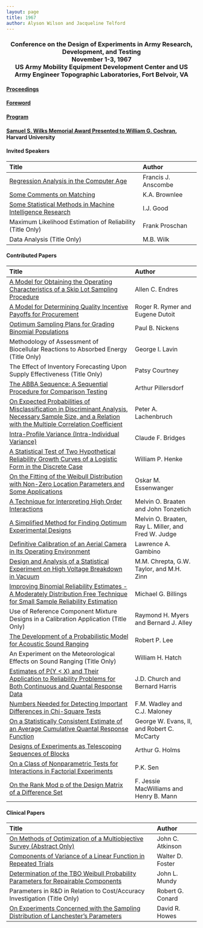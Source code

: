 ```yaml
---
layout: page
title: 1967
author: Alyson Wilson and Jacqueline Telford
---
```

<div align="center"><h3>Conference on the Design of Experiments in Army Research, Development, and Testing<br>
November 1-3, 1967<br>
US Army Mobility Equipment Development Center and US Army Engineer Topographic Laboratories, Fort Belvoir, VA</h3></div>


#### [Proceedings](https://alysongwilson.github.io/ACAS/DOE2/DOE13.pdf#page=2)

#### [Foreword](https://alysongwilson.github.io/ACAS/DOE2/DOE13.pdf#page=4)

#### [Program](https://alysongwilson.github.io/ACAS/DOE2/DOE13.pdf#page=18)

#### [Samuel S. Wilks Memorial Award Presented to William G. Cochran](https://alysongwilson.github.io/ACAS/DOE2/DOE13.pdf#page=216), Harvard University


#### Invited Speakers

| Title | Author |
| :--- | :--- |
| [Regression Analysis in the Computer Age](https://alysongwilson.github.io/ACAS/DOE2/DOE13.pdf#page=26) | Francis J. Anscombe |
| [Some Comments on Matching](https://alysongwilson.github.io/ACAS/DOE2/DOE13.pdf#page=39) | K.A. Brownlee |
| [Some Statistical Methods in Machine Intelligence Research](https://alysongwilson.github.io/ACAS/DOE2/DOE13.pdf#page=459) | I.J. Good |
| Maximum Likelihood Estimation of Reliability (Title Only) | Frank Proschan |
| Data Analysis (Title Only) | M.B. Wilk |


#### Contributed Papers

| Title | Author |
| :--- | :--- |
| [A Model for Obtaining the Operating Characteristics of a Skip Lot Sampling Procedure](https://alysongwilson.github.io/ACAS/DOE2/DOE13.pdf#page=54) | Allen C. Endres |
| [A Model for Determining Quality Incentive Payoffs for Procurement](https://alysongwilson.github.io/ACAS/DOE2/DOE13.pdf#page=66) | Roger R. Rymer and Eugene Dutoit |
| [Optimum Sampling Plans for Grading Binomial Populations](https://alysongwilson.github.io/ACAS/DOE2/DOE13.pdf#page=86) | Paul B. Nickens |
| Methodology of Assessment of Biocellular Reactions to Absorbed Energy (Title Only) | George I. Lavin |
| The Effect of Inventory Forecasting Upon Supply Effectiveness (Title Only) | Patsy Courtney |
| [The ABBA Sequence: A Sequential Procedure for Comparison Testing](https://alysongwilson.github.io/ACAS/DOE2/DOE13.pdf#page=134) | Arthur Pillersdorf |
| [On Expected Probabilities of Misclassification in Discriminant Analysis, Necessary Sample Size, and a Relation with the Multiple Correlation Coefficient](https://alysongwilson.github.io/ACAS/DOE2/DOE13.pdf#page=146) | Peter A. Lachenbruch |
| [Intra-Profile Variance (Intra-Individual Variance)](https://alysongwilson.github.io/ACAS/DOE2/DOE13.pdf#page=158) | Claude F. Bridges |
| [A Statistical Test of Two Hypothetical Reliability Growth Curves of a Logistic Form in the Discrete Case](https://alysongwilson.github.io/ACAS/DOE2/DOE13.pdf#page=165) | William P. Henke |
| [On the Fitting of the Weibull Distribution with Non-Zero Location Parameters and Some Applications](https://alysongwilson.github.io/ACAS/DOE2/DOE13.pdf#page=200) | Oskar M. Essenwanger |
| [A Technique for Interpreting High Order Interactions](https://alysongwilson.github.io/ACAS/DOE2/DOE13.pdf#page=264) | Melvin O. Braaten and John Tonzetich |
| [A Simplified Method for Finding Optimum Experimental Designs](https://alysongwilson.github.io/ACAS/DOE2/DOE13.pdf#page=275) | Melvin O. Braaten, Ray L. Miller, and Fred W. Judge |
| [Definitive Calibration of an Aerial Camera in Its Operating Environment](https://alysongwilson.github.io/ACAS/DOE2/DOE13.pdf#page=286) | Lawrence A. Gambino |
| [Design and Analysis of a Statistical Experiment on High Voltage Breakdown in Vacuum](https://alysongwilson.github.io/ACAS/DOE2/DOE13.pdf#page=314) | M.M. Chrepta, G.W. Taylor, and M.H. Zinn |
| [Improving Binomial Reliability Estimates - A Moderately Distribution Free Technique for Small Sample Reliability Estimation](https://alysongwilson.github.io/ACAS/DOE2/DOE13.pdf#page=325) | Michael G. Billings |
| Use of Reference Component Mixture Designs in a Calibration Application (Title Only) | Raymond H. Myers and Bernard J. Alley |
| [The Development of a Probabilistic Model for Acoustic Sound Ranging](https://alysongwilson.github.io/ACAS/DOE2/DOE13.pdf#page=343) | Robert P. Lee | 
| An Experiment on the Meteorological Effects on Sound Ranging (Title Only) | William H. Hatch |
| [Estimates of P(Y < X) and Their Application to Reliability Problems for Both Continuous and Quantal Response Data](https://alysongwilson.github.io/ACAS/DOE2/DOE13.pdf#page=359) | J.D. Church and Bernard Harris |
| [Numbers Needed for Detecting Important Differences in Chi-Square Tests](https://alysongwilson.github.io/ACAS/DOE2/DOE13.pdf#page=364) | F.M. Wadley and C.J. Maloney |
| [On a Statistically Consistent Estimate of an Average Cumulative Quantal Response Function](https://alysongwilson.github.io/ACAS/DOE2/DOE13.pdf#page=371) | George W. Evans, II, and Robert C. McCarty |
| [Designs of Experiments as Telescoping Sequences of Blocks](https://alysongwilson.github.io/ACAS/DOE2/DOE13.pdf#page=390) | Arthur G. Holms |
| [On a Class of Nonparametric Tests for Interactions in Factorial Experiments](https://alysongwilson.github.io/ACAS/DOE2/DOE13.pdf#page=426) | P.K. Sen |
| [On the Rank Mod p of the Design Matrix of a Difference Set](https://alysongwilson.github.io/ACAS/DOE2/DOE13.pdf#page=442) | F. Jessie MacWilliams and Henry B. Mann |


#### Clinical Papers
  
| Title | Author |
| :--- | :--- |
| [On Methods of Optimization of a Multiobjective Survey (Abstract Only)](https://alysongwilson.github.io/ACAS/DOE2/DOE13.pdf#page=47) | John C. Atkinson |
| [Components of Variance of a Linear Function in Repeated Trials](https://alysongwilson.github.io/ACAS/DOE2/DOE13.pdf#page=48) | Walter D. Foster |
| [Determination of the TBO Weibull Probability Parameters for Repairable Components](https://alysongwilson.github.io/ACAS/DOE2/DOE13.pdf#page=223) | John L. Mundy |
| Parameters in R&D in Relation to Cost/Accuracy Investigation (Title Only) | Robert G. Conard |
| [On Experiments Concerned with the Sampling Distribution of Lanchester’s Parameters](https://alysongwilson.github.io/ACAS/DOE2/DOE13.pdf#page=354) | David R. Howes |
